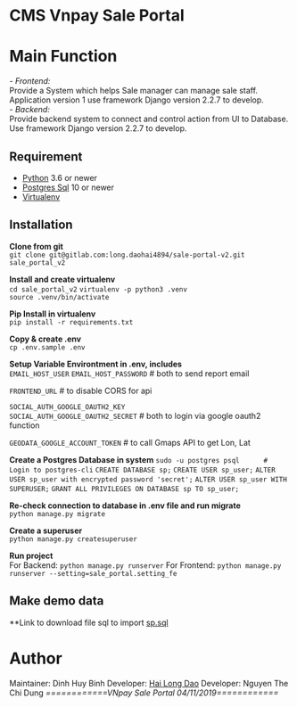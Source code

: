 # CMS Vnpay Sale Portal
 
# Main Function
*- Frontend:*  
Provide a System which helps Sale manager can manage sale staff. Application version 1 use framework Django version 2.2.7 to develop.  
*- Backend:*  
Provide backend system to connect and control action from UI to Database. Use framework Django version 2.2.7 to develop.

## Requirement
- [Python](https://www.python.org/) 3.6 or newer  
- [Postgres Sql](https://www.postgresql.org/) 10 or newer  
- [Virtualenv](https://virtualenv.pypa.io/en/latest/)

## Installation
**Clone from git**  
`git clone git@gitlab.com:long.daohai4894/sale-portal-v2.git sale_portal_v2`

**Install and create virtualenv**  
`cd sale_portal_v2`
`virtualenv -p python3 .venv`  
`source .venv/bin/activate`  

**Pip Install in virtualenv**  
`pip install -r requirements.txt`  

**Copy & create .env**  
`cp .env.sample .env`  

**Setup Variable Environtment in .env, includes**   
`EMAIL_HOST_USER` 
`EMAIL_HOST_PASSWORD`  # both to send report email

`FRONTEND_URL`  # to disable CORS for api

`SOCIAL_AUTH_GOOGLE_OAUTH2_KEY`  
`SOCIAL_AUTH_GOOGLE_OAUTH2_SECRET` # both to login via google oauth2 function 
 
`GEODATA_GOOGLE_ACCOUNT_TOKEN`  # to call Gmaps API to get Lon, Lat

**Create a Postgres Database in system**
`sudo -u postgres psql      # Login to postgres-cli`
`CREATE DATABASE sp;`
`CREATE USER sp_user;`
`ALTER USER sp_user with encrypted password 'secret';`
`ALTER USER sp_user WITH SUPERUSER;`
`GRANT ALL PRIVILEGES ON DATABASE sp TO sp_user;`

**Re-check connection to database in .env file and run migrate**  
```python manage.py migrate```

**Create a superuser**  
`python manage.py createsuperuser`

**Run project**  
For Backend: `python manage.py runserver`
For Frontend: `python manage.py runserver --setting=sale_portal.setting_fe`  

## Make demo data
**Link to download file sql to import [sp.sql](https://drive.google.com/drive/folders/1HIuoYAJH17lKmBL1Qa2ZvMsaKaESzLVV?usp=sharing)


# Author
Maintainer: Dinh Huy Binh
Developer: [Hai Long Dao](http://longblog.info)
Developer: Nguyen The Chi Dung
_============VNpay Sale Portal 04/11/2019============_
